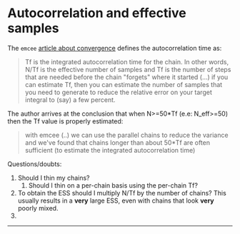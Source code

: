 
# Autocorrelation and effective samples


The `emcee` [article about convergence][1] defines the autocorrelation time as:

> Tf is the integrated autocorrelation time for the chain. In other words, N/Tf is the effective number of samples and Tf is the number of steps that are needed before the chain "forgets" where it started (...) if you can estimate Tf, then you can estimate the number of samples that you need to generate to reduce the relative error on your target integral to (say) a few percent.

The author arrives at the conclusion that when N>=50*Tf (e.e: N_eff>=50) then the Tf value is properly estimated:

> with emcee (..) we can use the parallel chains to reduce the variance and we've found that chains longer than about 50*Tf are often sufficient (to estimate the integrated autocorrelation time)

Questions/doubts:

1. Should I thin my chains?
   1. Should I thin on a per-chain basis using the per-chain Tf?
2. To obtain the ESS should I multiply N/Tf by the number of chains? This usually results in a **very** large ESS, even with chains that look **very** poorly mixed.
3. 






________________________________________________
[1]: https://emcee.readthedocs.io/en/latest/tutorials/autocorr/